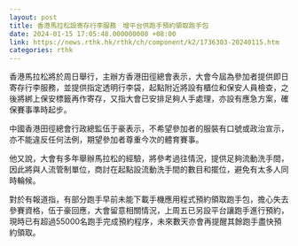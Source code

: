 ```yaml
---
layout: post
title: 香港馬拉松設寄存行李服務　增平台供跑手預約領取跑手包
date: 2024-01-15 17:05:48.000000000 +08:00
link: https://news.rthk.hk/rthk/ch/component/k2/1736303-20240115.htm
categories: rthk
---
```


香港馬拉松將於周日舉行，主辦方香港田徑總會表示，大會今屆為參加者提供即日寄存行李服務，並提供指定透明行李袋，起點附近將設有櫃位和保安人員檢查，之後將綁上保安標籤再作寄存，又指大會已安排足夠人手處理，亦設有應急方案，確保賽事準時起步。

中國香港田徑總會行政總監伍于豪表示，不希望參加者的服裝有口號或政治宣示，亦不能違反任何法例，期望參加者尊重今次的體育賽事。

他又說，大會有多年舉辦馬拉松的經驗，將參考過往情況，提供足夠流動洗手間，因此將與人流管制單位，商討在起點設流動洗手間的數目和擺位，避免有太多人同時輪候。

對於有報道指，有部分跑手早前未能下載手機應用程式預約領取跑手包，擔心失去參賽資格，伍于豪回應，大會留意相關情況，上周五已另設平台讓跑手進行預約，現時已有超過55000名跑手完成預約程序，未來數天亦會再提醒其餘跑手盡快預約領取。

